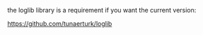 the loglib library is a requirement if you want the current version:

https://github.com/tunaerturk/loglib
